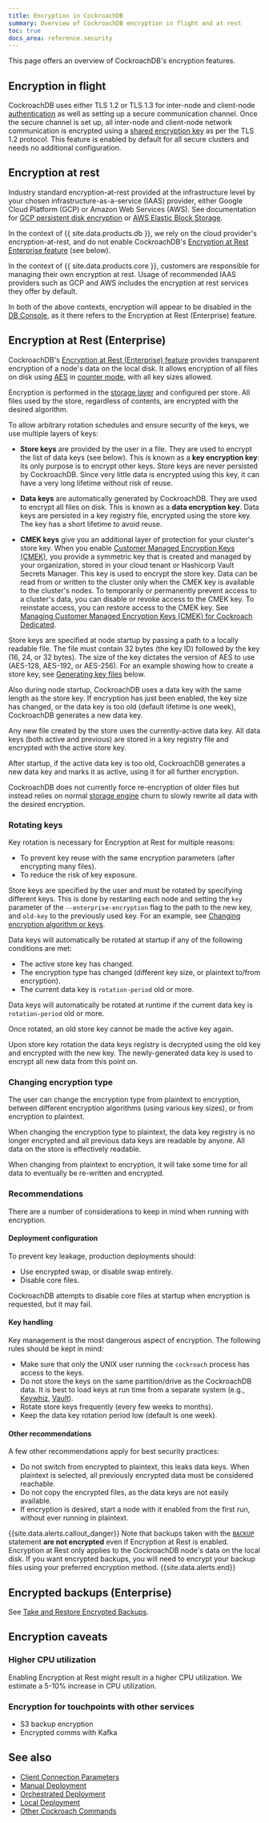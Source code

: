 ```yaml
---
title: Encryption in CockroachDB
summary: Overview of CockroachDB encryption in flight and at rest
toc: true
docs_area: reference.security
---
```


This page offers an overview of CockroachDB's encryption features.

## Encryption in flight

CockroachDB uses either TLS 1.2 or TLS 1.3 for inter-node and client-node [authentication](authentication.html) as well as setting up a secure communication channel. Once the secure channel is set up, all inter-node and client-node network communication is encrypted using a [shared encryption key](https://en.wikipedia.org/wiki/Transport_Layer_Security) as per the TLS 1.2 protocol. This feature is enabled by default for all secure clusters and needs no additional configuration.

## Encryption at rest

Industry standard encryption-at-rest provided at the infrastructure level by your chosen infrastructure-as-a-service (IAAS) provider, either Google Cloud Platform (GCP) or Amazon Web Services (AWS). See documentation for [GCP persistent disk encryption](https://cloud.google.com/compute/docs/disks#pd_encryption) or [AWS Elastic Block Storage](https://docs.aws.amazon.com/AWSEC2/latest/UserGuide/EBSEncryption.html).

In the context of {{ site.data.products.db }}, we rely on the cloud provider's encryption-at-rest, and do not enable CockroachDB's [Encryption at Rest Enterprise feature](../enterprise-licensing.html) (see below).

In the context of {{ site.data.products.core }}, customers are responsible for managing their own encryption at rest. Usage of recommended IAAS providers such as GCP and AWS includes the encryption at rest services they offer by default.

In both of the above contexts, encryption will appear to be disabled in the [DB Console](../ui-overview.html), as it there refers to the Encryption at Rest (Enterprise) feature.

## Encryption at Rest (Enterprise)

CockroachDB's [Encryption at Rest (Enterprise) feature](../enterprise-licensing.html) provides transparent encryption of a node's data on the local disk. It allows encryption of all files on disk using [AES](https://en.wikipedia.org/wiki/Advanced_Encryption_Standard) in [counter mode](https://en.wikipedia.org/wiki/Block_cipher_mode_of_operation#Counter_(CTR)), with all key sizes allowed.

Encryption is performed in the [storage layer](../architecture/storage-layer.html) and configured per store. All files used by the store, regardless of contents, are encrypted with the desired algorithm.

To allow arbitrary rotation schedules and ensure security of the keys, we use multiple layers of keys:

- **Store keys** are provided by the user in a file. They are used to encrypt the list of data keys (see below). This is known as a **key encryption key**: its only purpose is to encrypt other keys. Store keys are never persisted by CockroachDB. Since very little data is encrypted using this key, it can have a very long lifetime without risk of reuse.

- **Data keys** are automatically generated by CockroachDB. They are used to encrypt all files on disk. This is known as a **data encryption key**. Data keys are persisted in a key registry file, encrypted using the store key. The key has a short lifetime to avoid reuse.

- **CMEK keys** give you an additional layer of protection for your cluster's store key. When you enable [Customer Managed Encryption Keys (CMEK)](/docs/cockroachcloud/cmek.html), you provide a symmetric key that is created and managed by your organization, stored in your cloud tenant or Hashicorp Vault Secrets Manager. This key is used to encrypt the store key. Data can be read from or written to the cluster only when the CMEK key is available to the cluster's nodes. To temporarily or permanently prevent access to a cluster's data, you can disable or revoke access to the CMEK key. To reinstate access, you can restore access to the CMEK key. See [Managing Customer Managed Encryption Keys (CMEK) for Cockroach Dedicated](/docs/cockroachcloud/managing-cmek.html).

Store keys are specified at node startup by passing a path to a locally readable file. The file must contain 32 bytes (the key ID) followed by the key (16, 24, or 32 bytes). The size of the key dictates the version of AES to use (AES-128, AES-192, or AES-256). For an example showing how to create a store key, see [Generating key files](#generating-store-key-files) below.

Also during node startup, CockroachDB uses a data key with the same length as the store key. If encryption has just been enabled, the key size has changed, or the data key is too old (default lifetime is one week), CockroachDB generates a new data key.

Any new file created by the store uses the currently-active data key. All data keys (both active and previous) are stored in a key registry file and encrypted with the active store key.

After startup, if the active data key is too old, CockroachDB generates a new data key and marks it as active, using it for all further encryption.

CockroachDB does not currently force re-encryption of older files but instead relies on normal [storage engine](../architecture/storage-layer.html) churn to slowly rewrite all data with the desired encryption.

### Rotating keys

Key rotation is necessary for Encryption at Rest for multiple reasons:

- To prevent key reuse with the same encryption parameters (after encrypting many files).
- To reduce the risk of key exposure.

Store keys are specified by the user and must be rotated by specifying different keys. This is done by restarting each node and setting the `key` parameter of the `--enterprise-encryption` flag to the path to the new key, and `old-key` to the previously used key. For an example, see [Changing encryption algorithm or keys](encryption.html#changing-encryption-algorithm-or-keys).

Data keys will automatically be rotated at startup if any of the following conditions are met:

- The active store key has changed.
- The encryption type has changed (different key size, or plaintext to/from encryption).
- The current data key is `rotation-period` old or more.

Data keys will automatically be rotated at runtime if the current data key is `rotation-period` old or more.

Once rotated, an old store key cannot be made the active key again.

Upon store key rotation the data keys registry is decrypted using the old key and encrypted with the new
key. The newly-generated data key is used to encrypt all new data from this point on.

### Changing encryption type

The user can change the encryption type from plaintext to encryption, between different encryption algorithms (using various key sizes), or from encryption to plaintext.

When changing the encryption type to plaintext, the data key registry is no longer encrypted and all previous data keys are readable by anyone. All data on the store is effectively readable.

When changing from plaintext to encryption, it will take some time for all data to eventually be re-written and encrypted.

### Recommendations

There are a number of considerations to keep in mind when running with encryption.

#### Deployment configuration

To prevent key leakage, production deployments should:

* Use encrypted swap, or disable swap entirely.
* Disable core files.

CockroachDB attempts to disable core files at startup when encryption is requested, but it may fail.

#### Key handling

Key management is the most dangerous aspect of encryption. The following rules should be kept in mind:

* Make sure that only the UNIX user running the `cockroach` process has access to the keys.
* Do not store the keys on the same partition/drive as the CockroachDB data. It is best to load keys at run time from a separate system (e.g., [Keywhiz](https://square.github.io/keywhiz/), <a href="https://www.hashicorp.com/product/vault" data-proofer-ignore>Vault</a>).
* Rotate store keys frequently (every few weeks to months).
* Keep the data key rotation period low (default is one week).

#### Other recommendations

A few other recommendations apply for best security practices:

- Do not switch from encrypted to plaintext, this leaks data keys. When plaintext is selected, all previously encrypted data must be considered reachable.
- Do not copy the encrypted files, as the data keys are not easily available.
- If encryption is desired, start a node with it enabled from the first run, without ever running in plaintext.

{{site.data.alerts.callout_danger}}
Note that backups taken with the [`BACKUP`](../backup.html) statement **are not encrypted** even if Encryption at Rest is enabled. Encryption at Rest only applies to the CockroachDB node's data on the local disk. If you want encrypted backups, you will need to encrypt your backup files using your preferred encryption method.
{{site.data.alerts.end}}


## Encrypted backups (Enterprise)

See [Take and Restore Encrypted Backups](../take-and-restore-encrypted-backups.html).

## Encryption caveats

### Higher CPU utilization

Enabling Encryption at Rest might result in a higher CPU utilization. We estimate a 5-10% increase in CPU utilization.

### Encryption for touchpoints with other services

- S3 backup encryption
- Encrypted comms with Kafka


## See also

- [Client Connection Parameters](../connection-parameters.html)
- [Manual Deployment](../manual-deployment.html)
- [Orchestrated Deployment](../orchestration.html)
- [Local Deployment](../secure-a-cluster.html)
- [Other Cockroach Commands](../cockroach-commands.html)
